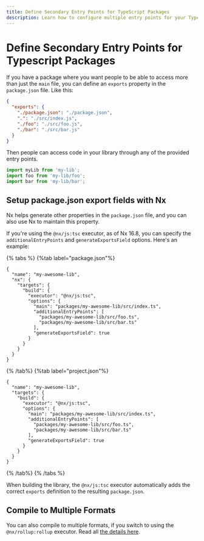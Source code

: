 ```yaml
---
title: Define Secondary Entry Points for TypeScript Packages
description: Learn how to configure multiple entry points for your TypeScript packages using Nx, allowing consumers to import specific parts of your library.
---
```


# Define Secondary Entry Points for Typescript Packages

If you have a package where you want people to be able to access more than just the `main` file, you can define an `exports` property in the `package.json` file. Like this:

```json {% fileName="packages/my-lib/package.json" %}
{
  "exports": {
    "./package.json": "./package.json",
    ".": "./src/index.js",
    "./foo": "./src/foo.js",
    "./bar": "./src/bar.js"
  }
}
```

Then people can access code in your library through any of the provided entry points.

```ts {% fileName="some-file.ts" %}
import myLib from 'my-lib';
import foo from 'my-lib/foo';
import bar from 'my-lib/bar';
```

## Setup package.json export fields with Nx

Nx helps generate other properties in the `package.json` file, and you can also use Nx to maintain this property.

If you're using the `@nx/js:tsc` executor, as of Nx 16.8, you can specify the `additionalEntryPoints` and `generateExportsField` options. Here's an example:

{% tabs %}
{%tab label="package.json"%}

```jsonc {% fileName="packages/my-awesome-lib/package.json" %}
{
  "name": "my-awesome-lib",
  "nx": {
    "targets": {
      "build": {
        "executor": "@nx/js:tsc",
        "options": {
          "main": "packages/my-awesome-lib/src/index.ts",
          "additionalEntryPoints": [
            "packages/my-awesome-lib/src/foo.ts",
            "packages/my-awesome-lib/src/bar.ts"
          ],
          "generateExportsField": true
        }
      }
    }
  }
}
```

{% /tab%}
{%tab label="project.json"%}

```jsonc {% fileName="packages/my-awesome-lib/project.json" %}
{
  "name": "my-awesome-lib",
  "targets": {
    "build": {
      "executor": "@nx/js:tsc",
      "options": {
        "main": "packages/my-awesome-lib/src/index.ts",
        "additionalEntryPoints": [
          "packages/my-awesome-lib/src/foo.ts",
          "packages/my-awesome-lib/src/bar.ts"
        ],
        "generateExportsField": true
      }
    }
  }
}
```

{% /tab%}
{% /tabs %}

When building the library, the `@nx/js:tsc` executor automatically adds the correct `exports` definition to the resulting `package.json`.

## Compile to Multiple Formats

You can also compile to multiple formats, if you switch to using the `@nx/rollup:rollup` executor. Read all [the details here](/recipes/tips-n-tricks/compile-multiple-formats).
